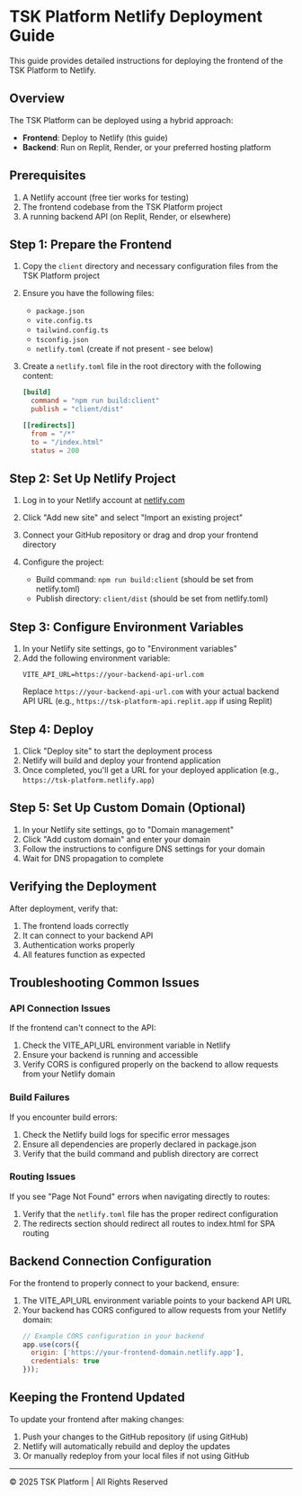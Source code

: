 # TSK Platform Netlify Deployment Guide

This guide provides detailed instructions for deploying the frontend of the TSK Platform to Netlify.

## Overview

The TSK Platform can be deployed using a hybrid approach:
- **Frontend**: Deploy to Netlify (this guide)
- **Backend**: Run on Replit, Render, or your preferred hosting platform

## Prerequisites

1. A Netlify account (free tier works for testing)
2. The frontend codebase from the TSK Platform project
3. A running backend API (on Replit, Render, or elsewhere)

## Step 1: Prepare the Frontend

1. Copy the `client` directory and necessary configuration files from the TSK Platform project
2. Ensure you have the following files:
   - `package.json`
   - `vite.config.ts`
   - `tailwind.config.ts`
   - `tsconfig.json`
   - `netlify.toml` (create if not present - see below)

3. Create a `netlify.toml` file in the root directory with the following content:
   ```toml
   [build]
     command = "npm run build:client"
     publish = "client/dist"
   
   [[redirects]]
     from = "/*"
     to = "/index.html"
     status = 200
   ```

## Step 2: Set Up Netlify Project

1. Log in to your Netlify account at [netlify.com](https://netlify.com)
2. Click "Add new site" and select "Import an existing project"
3. Connect your GitHub repository or drag and drop your frontend directory

4. Configure the project:
   - Build command: `npm run build:client` (should be set from netlify.toml)
   - Publish directory: `client/dist` (should be set from netlify.toml)

## Step 3: Configure Environment Variables

1. In your Netlify site settings, go to "Environment variables"
2. Add the following environment variable:
   ```
   VITE_API_URL=https://your-backend-api-url.com
   ```
   Replace `https://your-backend-api-url.com` with your actual backend API URL
   (e.g., `https://tsk-platform-api.replit.app` if using Replit)

## Step 4: Deploy

1. Click "Deploy site" to start the deployment process
2. Netlify will build and deploy your frontend application
3. Once completed, you'll get a URL for your deployed application
   (e.g., `https://tsk-platform.netlify.app`)

## Step 5: Set Up Custom Domain (Optional)

1. In your Netlify site settings, go to "Domain management"
2. Click "Add custom domain" and enter your domain
3. Follow the instructions to configure DNS settings for your domain
4. Wait for DNS propagation to complete

## Verifying the Deployment

After deployment, verify that:
1. The frontend loads correctly
2. It can connect to your backend API
3. Authentication works properly
4. All features function as expected

## Troubleshooting Common Issues

### API Connection Issues

If the frontend can't connect to the API:
1. Check the VITE_API_URL environment variable in Netlify
2. Ensure your backend is running and accessible
3. Verify CORS is configured properly on the backend to allow requests from your Netlify domain

### Build Failures

If you encounter build errors:
1. Check the Netlify build logs for specific error messages
2. Ensure all dependencies are properly declared in package.json
3. Verify that the build command and publish directory are correct

### Routing Issues

If you see "Page Not Found" errors when navigating directly to routes:
1. Verify that the `netlify.toml` file has the proper redirect configuration
2. The redirects section should redirect all routes to index.html for SPA routing

## Backend Connection Configuration

For the frontend to properly connect to your backend, ensure:

1. The VITE_API_URL environment variable points to your backend API URL
2. Your backend has CORS configured to allow requests from your Netlify domain:
   ```javascript
   // Example CORS configuration in your backend
   app.use(cors({
     origin: ['https://your-frontend-domain.netlify.app'],
     credentials: true
   }));
   ```

## Keeping the Frontend Updated

To update your frontend after making changes:
1. Push your changes to the GitHub repository (if using GitHub)
2. Netlify will automatically rebuild and deploy the updates
3. Or manually redeploy from your local files if not using GitHub

---

© 2025 TSK Platform | All Rights Reserved